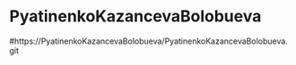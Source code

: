 # PyatinenkoKazancevaBolobueva
#https://PyatinenkoKazancevaBolobueva/PyatinenkoKazancevaBolobueva.git
